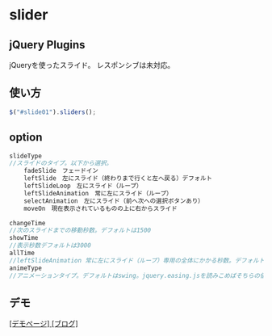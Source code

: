 # slider

## jQuery Plugins
jQueryを使ったスライド。
レスポンシブは未対応。
## 使い方
```javascript
$("#slide01").sliders();
```

## option
```javascript
slideType
//スライドのタイプ。以下から選択。
    fadeSlide　フェードイン
    leftSlide　左にスライド（終わりまで行くと左へ戻る）デフォルト
    leftSlideLoop　左にスライド（ループ）
    leftSlideAnimation　常に左にスライド（ループ）
    selectAnimation　左にスライド（前へ次への選択ボタンあり）
    moveOn　現在表示されているものの上に右からスライド

changeTime
//次のスライドまでの移動秒数。デフォルトは1500
showTime
//表示秒数デフォルトは3000
allTime
//leftSlideAnimation 常に左にスライド（ループ）専用の全体にかかる秒数。デフォルトは15000
animeType
//アニメーションタイプ。デフォルトはswing。jquery.easing.jsを読みこめばそちらの値も使えます。
```

## デモ
<a href="http://webdrawer.net/sample/js/sliders/index.html" target="_blank">[デモページ]
<a href="http://webdrawer.net/javascript/sliders.html" target="_blank">[ブログ]</a>
